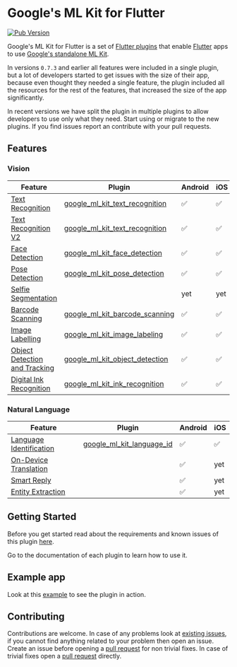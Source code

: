 # Google's ML Kit for Flutter

[![Pub Version](https://img.shields.io/pub/v/google_ml_kit)](https://pub.dev/packages/google_ml_kit)

Google's ML Kit for Flutter is a set of [Flutter plugins](https://flutter.io/platform-plugins/)
that enable [Flutter](https://flutter.dev) apps to use [Google's standalone ML Kit](https://developers.google.com/ml-kit).

In versions `0.7.3` and earlier all features were included in a single plugin, but a lot of developers started to get issues with the size of their app, because even thought they needed a single feature, the plugin included all the resources for the rest of the features, that increased the size of the app significantly.

In recent versions we have split the plugin in multiple plugins to allow developers to use only what they need. Start using or migrate to the new plugins. If you find issues report an contribute with your pull requests.

## Features

### Vision

| Feature                                                                                       | Plugin | Android | iOS |
|-----------------------------------------------------------------------------------------------|--------|---------|-----|
|[Text Recognition](https://developers.google.com/ml-kit/vision/text-recognition)               | [google\_ml\_kit\_text\_recognition](https://github.com/bharat-biradar/Google-Ml-Kit-plugin/tree/master/packages/google_ml_kit_text_recognition) | ✅      | ✅  |
|[Text Recognition V2](https://developers.google.com/ml-kit/vision/text-recognition/v2)         | [google\_ml\_kit\_text\_recognition](https://github.com/bharat-biradar/Google-Ml-Kit-plugin/tree/master/packages/google_ml_kit_text_recognition) | ✅      | ✅  |
|[Face Detection](https://developers.google.com/ml-kit/vision/face-detection)                   | [google\_ml\_kit\_face\_detection](https://github.com/bharat-biradar/Google-Ml-Kit-plugin/tree/master/packages/google_ml_kit_face_detection) | ✅      | ✅  |
|[Pose Detection](https://developers.google.com/ml-kit/vision/pose-detection)                   | [google\_ml\_kit\_pose\_detection](https://github.com/bharat-biradar/Google-Ml-Kit-plugin/tree/master/packages/google_ml_kit_pose_detection) | ✅      | ✅  |
|[Selfie Segmentation](https://developers.google.com/ml-kit/vision/selfie-segmentation)         | | yet     | yet |
|[Barcode Scanning](https://developers.google.com/ml-kit/vision/barcode-scanning)               | [google\_ml\_kit\_barcode\_scanning](https://github.com/bharat-biradar/Google-Ml-Kit-plugin/tree/master/packages/google_ml_kit_barcode_scanning) | ✅      | ✅  |
|[Image Labelling](https://developers.google.com/ml-kit/vision/image-labeling)                  | [google\_ml\_kit\_image\_labeling](https://github.com/bharat-biradar/Google-Ml-Kit-plugin/tree/master/packages/google_ml_kit_image_labeling) | ✅      | ✅  |
|[Object Detection and Tracking](https://developers.google.com/ml-kit/vision/object-detection)  | [google\_ml\_kit\_object\_detection](https://github.com/bharat-biradar/Google-Ml-Kit-plugin/tree/master/packages/google_ml_kit_object_detection) | ✅      | ✅  |
|[Digital Ink Recognition](https://developers.google.com/ml-kit/vision/digital-ink-recognition) | [google\_ml\_kit\_ink\_recognition](https://github.com/bharat-biradar/Google-Ml-Kit-plugin/tree/master/packages/google_ml_kit_ink_recognition) | ✅      | ✅  |

### Natural Language

| Feature                                                                                       | Plugin | Android | iOS |
|-----------------------------------------------------------------------------------------------|--------|---------|-----|
|[Language Identification](https://developers.google.com/ml-kit/language/identification)        | [google\_ml\_kit\_language\_id](https://github.com/bharat-biradar/Google-Ml-Kit-plugin/tree/master/packages/google_ml_kit_language_id) | ✅      | ✅  |
|[On-Device Translation](https://developers.google.com/ml-kit/language/translation)             | | ✅      | yet |
|[Smart Reply](https://developers.google.com/ml-kit/language/smart-reply)                       | | ✅      | yet |
|[Entity Extraction](https://developers.google.com/ml-kit/language/entity-extraction)           | | ✅      | yet |

## Getting Started

Before you get started read about the requirements and known issues of this plugin [here](https://github.com/bharat-biradar/Google-Ml-Kit-plugin).

Go to the documentation of each plugin to learn how to use it.

## Example app

Look at this [example](https://github.com/bharat-biradar/Google-Ml-Kit-plugin/tree/master/packages/google_ml_kit/example) to see the plugin in action.

## Contributing

Contributions are welcome.
In case of any problems look at [existing issues](https://github.com/bharat-biradar/Google-Ml-Kit-plugin/issues), if you cannot find anything related to your problem then open an issue.
Create an issue before opening a [pull request](https://github.com/bharat-biradar/Google-Ml-Kit-plugin/pulls) for non trivial fixes.
In case of trivial fixes open a [pull request](https://github.com/bharat-biradar/Google-Ml-Kit-plugin/pulls) directly.
